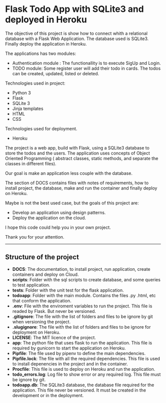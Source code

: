 # Flask Todo App with SQLite3 and deployed in Heroku


The objective of this project is show how to connect whith a relational database with a Flask Web Application. The database used is SQLite3. Finally deploy the application in Heroku.

The applications has two modules:

- Authentication module : The functionallity is to execute SigUp and Login.
- TODO module: Some register user will add their todo in cards. The todos can be created, updated, listed or deleted.


Technologies used in project:
- Python 3
- Flask
- SQLite 3
- Jinja templates
- HTML
- CSS


Technologies used for deployment.
- Heroku


The project is a web app, build with Flask, using a SQLite3 database to store the todos and the users.
The application uses concepts of Object Oriented Programming ( abstract classes, static methods, and separate the classes in different files).

Our goal is make an application  less couple with the database.


The section of DOCS contains files with notes of requirements, how to install project, the database, make and run the container and finally deploy on Heroku.

Maybe is not the best used case, but the goals of this project are:

- Develop an application using design patterns.
- Deploy the application on the cloud.


I hope this code could help you in your own project.

Thank you for your attention.

---

## Structure of the project

- **DOCS**: The documentation, to install project, run application, create containers and deploy on Cloud.
- **scripts**: Folder with the sql scripts to create database, and some queries to test application.
- **tests**: Folder with the unit test for the flask application.
- **todoapp**: Folder with the main module. Contains the files .py .html, etc that conform the application.
- **.env**: File with the enviroment variables to run the project. This file is readed by Flask. But never be versioned.
- **.gitignore**: The file with the list of folders and files to be ignore by git when versioning the project.
- **.slugignore**: The file with the list of folders and files to be ignore for deployment on Heroku.
- **LICENSE**: The MIT licence of the project.
- **app**: The python file that uses flask to run the application. This file is required by gunicorn to start the application on Heroku.
- **Pipfile**: The file used by pipenv to define the main dependencies.
- **Pipfile.lock**: The file with all the required dependencies. This file is used to install depenencies in the project and in the container.
- **Procfile**: This file is used to deploy on Heroku and run the application.
- **todo_errors.log**: Log file to show error or any required log. This file must be ignore by git.
- **todoapp.db**: The SQLite3 database, the database file required for the application. This file never be versioned. It must be created in the development or in the deployment.
